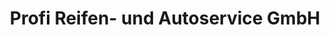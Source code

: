 ---
title: "Profi Reifen- und Autoservice GmbH"
url: /hollabrunn/profi-reifen-und-autoservice-gmbh/
shop: Reifen
---